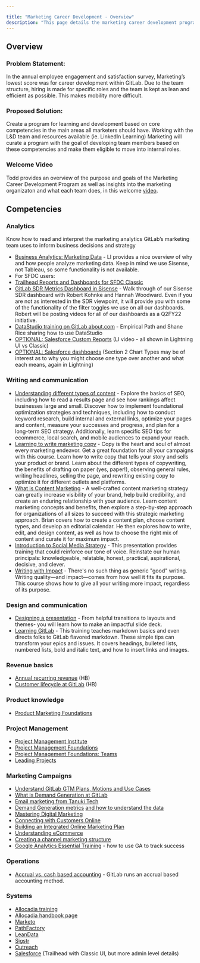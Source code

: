 ```yaml
---

title: "Marketing Career Development - Overview"
description: "This page details the marketing career development program."
---
```







## Overview

### Problem Statement: 
In the annual employee engagement and satisfaction survey, Marketing’s lowest score was for career development within GitLab. Due to the team structure, hiring is made for specific roles and the team is kept as lean and efficient as possible. This makes mobility more difficult. 

### Proposed Solution: 
Create a program for learning and development based on core competencies in the main areas all marketers should have. Working with the L&D team and resources available (ie. LinkedIn Learning) Marketing will curate a program with the goal of developing team members based on these competencies and make them eligible to move into internal roles. 

### Welcome Video
Todd provides an overview of the purpose and goals of the Marketing Career Development Program as well as insights into the marketing organizaton and what each team does, in this welcome [video](https://gitlab.edcast.com/insights/welcome-video). 


## Competencies 

### Analytics 
Know how to read and interpret the marketing analytics GitLab’s marketing team uses to inform business decisions and strategy 
- [Business Analytics: Marketing Data](https://www.linkedin.com/learning/business-analytics-marketing-data/what-is-the-value-of-marketing-data?u=2255073)  - LI provides a nice overview of why and how people analyze marketing data. Keep in mind we use Sisense, not Tableau, so some functionality is not available.
- For SFDC users: 
- [Trailhead Reports and Dashboards for SFDC Classic](https://trailhead.salesforce.com/en/content/learn/modules/reports_dashboards)
- [GitLab  SDR Metrics Dashboard in Sisense](https://www.youtube.com/watch?v=ygeZvKvU9uc)  - Walk through of our Sisense SDR dashboard with Robert Kohnke and Hannah Woodward. Even if you are not as interested in the SDR viewpoint, it will provide you with some of the functionality of the filter toggles we use on all our dashboards. Robert will be posting videos for all of our dashboards as a Q2FY22 initiative.
- [DataStudio training on GitLab about.com](https://www.youtube.com/watch?v=7IFDCl_6SsM) - Empirical Path and Shane Rice sharing how to use DataStudio
- [OPTIONAL: Salesforce Custom Reports](https://www.linkedin.com/learning/salesforce-custom-reports/welcome?u=2255073) (LI video - all shown in Lightning UI vs Classic)
- [OPTIONAL: Salesforce dashboards](https://www.linkedin.com/learning/salesforce-dashboards/welcome?u=2255073) (Section 2 Chart Types may be of interest as to why you might choose one type over another and what each means, again in Lightning)

### Writing and communication 
- [Understanding different types of content](https://www.linkedin.com/learning/seo-foundations/understanding-different-types-of-content?u=2255073) - Explore the basics of SEO, including how to read a results page and see how rankings affect businesses large and small. Discover how to implement foundational optimization strategies and techniques, including how to conduct keyword research, build internal and external links, optimize your pages and content, measure your successes and progress, and plan for a long-term SEO strategy. Additionally, learn specific SEO tips for ecommerce, local search, and mobile audiences to expand your reach.
- [Learning to write marketing copy](https://www.linkedin.com/learning/learning-to-write-marketing-copy/becoming-a-great-copywriter?u=2255073) - Copy is the heart and soul of almost every marketing endeavor. Get a great foundation for all your campaigns with this course. Learn how to write copy that tells your story and sells your product or brand. Learn about the different types of copywriting, the benefits of drafting on paper (yes, paper!), observing general rules, writing headlines, selling the page, and rewriting existing copy to optimize it for different outlets and platforms.
- [What is Content Marketing](https://www.linkedin.com/learning/content-marketing-foundations-3/what-is-content-marketing?u=2255073) - A well-crafted content marketing strategy can greatly increase visibility of your brand, help build credibility, and create an enduring relationship with your audience. Learn content marketing concepts and benefits, then explore a step-by-step approach for organizations of all sizes to succeed with this strategic marketing approach. Brian covers how to create a content plan, choose content types, and develop an editorial calendar. He then explores how to write, edit, and design content, as well as how to choose the right mix of content and curate it for maximum impact.
- [Introduction to Social Media Strategy](https://www.linkedin.com/learning/introduction-to-social-media-strategy/using-social-media-to-grow-your-business?u=2255073) - This presentation provides training that could reinforce our tone of voice. Reinstate our human principals: knowledgeable, relatable, honest, practical, aspirational, decisive, and clever.
- [Writing with Impact](https://www.linkedin.com/learning/writing-with-impact/strong-writing-big-results?u=2255073) - There's no such thing as generic "good" writing. Writing quality—and impact—comes from how well it fits its purpose. This course shows how to give all your writing more impact, regardless of its purpose. 

### Design and communication  
- [Designing a presentation](https://www.linkedin.com/learning/designing-a-presentation-2/designing-a-presentation?u=2255073) - From helpful transitions to  layouts and themes- you will learn how to make an impactful slide deck.
- [Learning GitLab](https://www.linkedin.com/learning/learning-gitlab-2/version-control-and-more?u=2255073) - This training teaches markdown basics and even directs folks to GitLab flavored markdown. These simple tips can transform your epics and issues. It covers headings, bulleted lists, numbered lists, bold and italic text, and how to insert links and images.

### Revenue basics  
- [Annual recurring revenue](https://about.gitlab.com/handbook/sales/sales-term-glossary/arr-in-practice/) (HB)
- [Customer lifecycle at GitLab](https://about.gitlab.com/handbook/sales/field-operations/gtm-resources/#customer-lifecycle) (HB)

### Product knowledge 
- [Product Marketing Foundations](https://www.linkedin.com/learning/product-marketing-foundations/product-marketing-metrics?u=2255073) 

### Project Management 
- [Project Management Institute](https://www.linkedin.com/learning/topics/project-management-institute-pmi?u=2255073)
- [Project Management Foundations](https://www.linkedin.com/learning/project-management-foundations-4/deliver-successful-projects-3?u=2255073)
- [Project Management Foundations: Teams](https://www.linkedin.com/learning/project-management-foundations-teams-3/tools-for-successful-project-teams?u=2255073)
- [Leading Projects](https://www.linkedin.com/learning/leading-projects/project-management-simplified?u=2255073)

### Marketing Campaigns 
- [Understand GitLab GTM Plans, Motions and Use Cases](/handbook/marketing/plan-fy23/)
- [What is Demand Generation at GitLab](/handbook/marketing/demand-generation/)
- [Email marketing from Tanuki Tech](https://gitlab.com/gitlab-com/marketing/sdr/-/issues/628) 
- [Demand Generation metrics](https://app.periscopedata.com/app/gitlab/793304/Demand-Gen-Dashboard) [and how to understand the data](/handbook/marketing/demand-generation/#dashboard-metrics)
- [Mastering Digital Marketing](https://www.linkedin.com/learning/paths/master-digital-marketing?u=2255073)
- [Connecting with Customers Online](https://www.linkedin.com/learning/digital-marketing-foundations/connecting-with-customers-online?u=2255073)
- [Building an Integrated Online Marketing Plan](https://www.linkedin.com/learning/building-an-integrated-online-marketing-plan/welcome?u=2255073)
- [Understanding eCommerce](https://www.linkedin.com/learning/marketing-foundations-ecommerce/understanding-ecommerce?u=2255073)
- [Creating a channel marketing structure](https://www.linkedin.com/learning/sales-channel-management/creating-a-channel-marketing-structure?u=2255073)
- [Google Analytics Essential Training](https://www.linkedin.com/learning/google-analytics-essential-training-5/understanding-your-digital-customers-with-google-analytics?u=2255073) - how to use GA to track success


### Operations  
- [Accrual vs. cash based accounting](https://www.linkedin.com/learning/quickbooks-pro-2008-essential-training/differentiating-accrual-from-cash-based-accounting?u=2255073) - GitLab runs an accrual based accounting method. 

### Systems
- [Allocadia training](https://drive.google.com/file/d/1zjl1VATgCZEd4EojWcpcC_9D2kljz92S/view) 
- [Allocadia handbook page](/handbook/marketing/strategy-performance/allocadia/)
- [Marketo](/handbook/marketing/marketing-operations/marketo/)
- [PathFactory](/handbook/marketing/marketing-operations/pathfactory/)
- [LeanData](/handbook/marketing/marketing-operations/leandata/)
- [Sigstr](/handbook/marketing/marketing-operations/terminus-email-experiences/)
- [Outreach](/handbook/marketing/marketing-operations/outreach/)
- [Salesforce](https://trailhead.salesforce.com/en/content/learn/trails/getting_started_crm_basics) (Trailhead with Classic UI, but more admin level details)
